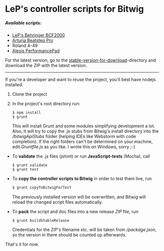 # LeP's controller scripts for Bitwig
##### Available scripts:
* [LeP's Behringer BCF2000](./doc/Behringer%20BCF2000/)
* [Arturia Beatstep Pro](./doc/ArturiaBeatstepPro/)
* Roland A-49
* [Alesis PerformancePad](./doc/Alesis%20PerformancePad/)

For the latest version, go to the [stable-version-for-download](./stable-version-for-download/)-directory and download the ZIP with the latest  version.

---

If you're a developer and want to reuse the project, you'll best have nodejs installed.

1.  Clone the project
2.  In the project's root directory run:
    ```shell
    $ npm install
    $ grunt
    ``` 
    
    This will install Grunt and some modules simplifying development a lot.
    Also, it will try to copy the .js stubs from Bitwig's install directory into the */bitwigApiStubs* folder 
    (helping IDEs like Webstorm with code completion).
    If the right folders can't be determined on your machine, edit *Gruntfile.js* as you like. I wrote this on Windows, sorry ;-)
* To **validate** the .js files (jshint) or run **JavaScript-tests** (Mocha), call
   ```shell
   $ grunt validate
   $ grunt test
   ```
   
* To **copy the controller scripts to Bitwig** in order to test them live, run
   ```sh
   $ grunt copyToBitwigForTest
   ```
   
   The previously installed version will be overwritten, and Bitwig will reload the changed script files automatically.
* To **pack** the script and doc files into a new release *ZIP* file, run
   ```shell
   $ grunt buildStableRelease
   ```
   
   Credentials for the ZIP's filename etc. will be taken from */package.json*, so the version in there should be counted up afterwards.
   
That's it for now.
